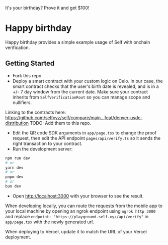 It's your birthday? Prove it and get $100!

# Happy birthday

Happy birthday provides a simple example usage of Self with onchain verification.

## Getting Started

- Fork this repo.
- Deploy a smart contract with your custom logic on Celo. In our case, the smart contract checks that the user's birth date is revealed, and is in a +/- 7 day window from the current date. Make sure your contract inherits from `SelfVerificationRoot` so you can manage scope and nullifiers.

Linking to the contracts here: https://github.com/selfxyz/self/compare/main...feat/denver-usdc-distribution
TODO: Add them to this repo.

- Edit the QR code SDK arguments in `app/page.tsx` to change the proof request, then edit the API endpoint `pages/api/verify.ts` so it sends the right transaction to your contract.
- Run the development server:
```bash
npm run dev
# or
yarn dev
# or
pnpm dev
# or
bun dev
```
- Open [http://localhost:3000](http://localhost:3000) with your browser to see the result.

When developing locally, you can route the requests from the mobile app to your local machine by opening an ngrok endpoint using `ngrok http 3000` and replace `endpoint: "https://playground.self.xyz/api/verify"` in `app/page.tsx` with the newly generated url.

When deploying to Vercel, update it to match the URL of your Vercel deployment.
